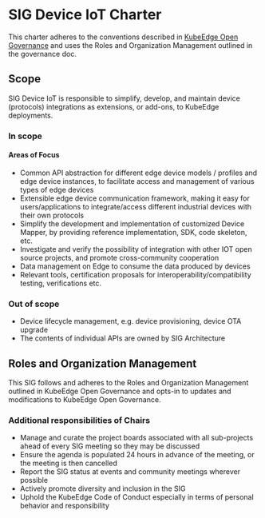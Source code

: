 # SIG Device IoT Charter

This charter adheres to the conventions described in [KubeEdge Open Governance](https://github.com/kubeedge/community/blob/master/GOVERNANCE.md) and uses the Roles and Organization Management outlined in the governance doc.

## Scope

SIG Device IoT is responsible to simplify, develop, and maintain device (protocols) integrations as extensions, or add-ons, to KubeEdge deployments.

### In scope

#### Areas of Focus

- Common API abstraction for different edge device models / profiles and edge device instances, to facilitate access and management of various types of edge devices
- Extensible edge device communication framework, making it easy for users/applications to integrate/access different industrial devices with their own protocols
- Simplify the development and implementation of customized Device Mapper, by providing reference implementation, SDK, code skeleton, etc.
- Investigate and verify the possibility of integration with other IOT open source projects, and promote cross-community cooperation
- Data management on Edge to consume the data produced by devices
- Relevant tools, certification proposals for interoperability/compatibility testing, verifications etc.

### Out of scope
- Device lifecycle management, e.g. device provisioning, device OTA upgrade
- The contents of individual APIs are owned by SIG Architecture

## Roles and Organization Management

This SIG follows and adheres to the Roles and Organization Management outlined in KubeEdge Open Governance and opts-in to updates and modifications to KubeEdge Open Governance.

### Additional responsibilities of Chairs

- Manage and curate the project boards associated with all sub-projects ahead of every SIG meeting so they may be discussed
- Ensure the agenda is populated 24 hours in advance of the meeting, or the meeting is then cancelled
- Report the SIG status at events and community meetings wherever possible
- Actively promote diversity and inclusion in the SIG
- Uphold the KubeEdge Code of Conduct especially in terms of personal behavior and responsibility
